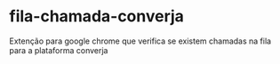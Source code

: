 # fila-chamada-converja

Extenção para google chrome que verifica se existem chamadas na fila para a plataforma converja

